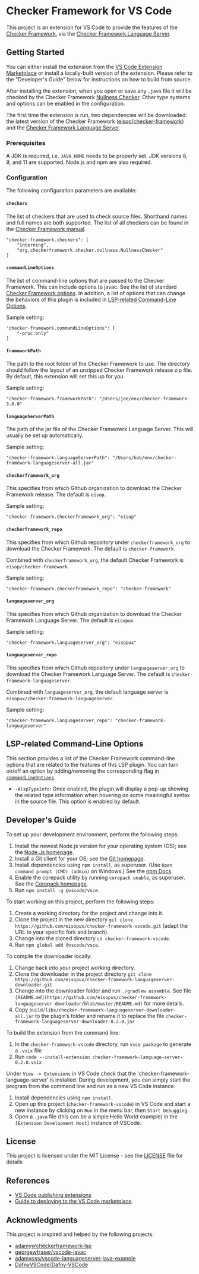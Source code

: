 # Checker Framework for VS Code

This project is an extension for VS Code to provide the features of the [Checker Framework](https://checkerframework.org/),
via the [Checker Framework Language Server](https://github.com/eisopux/checker-framework-languageserver).


## Getting Started

You can either install the extension from the
[VS Code Extension Marketplace](https://code.visualstudio.com/docs/editor/extension-marketplace)
or install a locally-built version of the extension.
Please refer to the "Developer's Guide" below for instructions on how to build from source.

After installing the extension, when you open or save any `.java` file it will be checked
by the Checker Framework [Nullness Checker](https://checkerframework.org/manual/#nullness-checker).
Other type systems and options can be enabled in the configuration.

The first time the extension is run, two dependencies will be downloaded: the latest version of the
Checker Framework ([eisop/checker-framework](https://github.com/eisop/checker-framework))
and the [Checker Framework Language Server](https://github.com/eisopux/checker-framework-languageserver).

### Prerequisites

A JDK is required, i.e. `JAVA_HOME` needs to be properly set. JDK versions 8, 9, and 11 are supported. Node.js and npm are also required.

### Configuration

The following configuration parameters are available:

#### `checkers`

The list of checkers that are used to check source files. Shorthand names and full names are
both supported.
The list of all checkers can be found in the [Checker Framework manual](https://checkerframework.org/manual).

```
"checker-framework.checkers": [
    "interning",
    "org.checkerframework.checker.nullness.NullnessChecker"
]
```

#### `commandLineOptions`

The list of command-line options that are passed to the Checker Framework. This can include options to javac.
See the list of standard [Checker Framework options](https://checkerframework.org/manual/#checker-options). In 
addition, a list of options that can change the behaviors of this plugin is included in 
[LSP-related Command-Line Options](#lsp-related-command-line-options).

Sample setting:

```
"checker-framework.commandLineOptions": [
    "-proc:only"
]
```

#### `frameworkPath`

The path to the root folder of the Checker Framework to use.
The directory should follow the layout of an unzipped Checker Framework release zip file. 
By default, this extension will set this up for you.

Sample setting:

```
"checker-framework.frameworkPath": "/Users/joe/env/checker-framework-3.0.0"
```

#### `languageServerPath`

The path of the jar file of the Checker Frameowrk Language Server. This will usually be set up automatically.

Sample setting:

```
"checker-framework.languageServerPath": "/Users/bob/env/checker-framework-languageserver-all.jar"
```

#### `checkerframework_org`

This specifies from which Github organization to download the Checker Framework release.
The default is `eisop`.

Sample setting:

```
"checker-framework.checkerframework_org": "eisop"
```

#### `checkerframework_repo`

This specifies from which Github repository under `checkerframework_org` to download the Checker Framework.
The default is `checker-framework`.

Combined with `checkerframework_org`, the default Checker Framework is `eisop/checker-framework`.

Sample setting:

```
"checker-framework.checkerframework_repo": "checker-framework"
```

#### `languageserver_org`

This specifies from which Github organization to download the Checker Framework Language Server.
The default is `eisopux`.

Sample setting:

```
"checker-framework.languageserver_org": "eisopux"
```

#### `languageserver_repo`

This specifies from which Github repository under `languageserver_org` to download the Checker Framework Language Server.
The default is `checker-framework-languageserver`.

Combined with `languageserver_org`, the default language server is `eisopux/checker-framework-languageserver`.

Sample setting:

```
"checker-framework.languageserver_repo": "checker-framework-languageserver"
```


## LSP-related Command-Line Options

This section provides a list of the Checker Framework command-line options that are related to the features of this LSP 
plugin. You can turn on/off an option by adding/removing the corresponding flag in 
[`commandLineOptions`](#commandlineoptions).

- `-AlspTypeInfo`: Once enabled, the plugin will display a pop-up showing the related type information when hovering on 
some meaningful syntax in the source file. This option is enabled by default.


## Developer's Guide

To set up your development environment, perform the following steps:
1. Install the newest Node.js version for your operating system (OS); see the [Node.Js homepage](https://nodejs.org/en/).
2. Install a Git client for your OS; see the [Git homepage](https://git-scm.com/downloads).
3. Install dependencies using `npm install`, as superuser. (Use `Open command prompt (CMD) (admin)` on Windows.)
   See the [npm Docs](https://docs.npmjs.com/cli/v8/commands/npm-install).
4. Enable the corepack utility by running `corepack enable`, as superuser.
   See the [Corepack homepage](https://github.com/nodejs/corepack).
5. Run `npm install -g @vscode/vsce`.

To start working on this project, perform the following steps:
1. Create a working directory for the project and change into it.
2. Clone the project in the new directory `git clone https://github.com/eisopux/checker-framework-vscode.git`
   (adapt the URL to your specific fork and branch). 
3. Change into the cloned directory `cd checker-framework-vscode`.
4. Run `npm global add @vscode/vsce`.

To compile the downloader locally: 
1. Change back into your project working directory. 
2. Clone the downloader in the project directory `git clone https://github.com/eisopux/checker-framework-languageserver-downloader.git`
3. Change into the downloader folder and run `./gradlew assemble`.
   See file `[README.md](https://github.com/eisopux/checker-framework-languageserver-downloader/blob/master/README.md)` for more details.
4. Copy `build/libs/checker-framework-languageserver-downloader-all.jar` to the plugin’s folder and rename it to replace the file `checker-framework-languageserver-downloader-0.2.0.jar`

To build the extension from the command line:
1. In the `checker-framework-vscode` directory, run `vsce package` to generate a `.vsix` file 
2. Run `code --install-extension checker-framework-language-server-0.2.0.vsix` 

Under `View -> Extensions` in VS Code check that the 'checker-framework-language-server' is installed. 
During development, you can simply start the program from the command line and run as a new VS Code instance:
1. Install dependencies using `npm install`.
2. Open up this project (`checker-framework-vscode`) in VS Code and start a new instance by clicking on `Run`
    in the menu bar, then `Start Debugging`. 
3. Open a `.java` file (this can be a simple Hello World example) in the `[Extension Development Host]` instance of VSCode.


## License

This project is licensed under the MIT License - see the [LICENSE](LICENSE) file for details

## References

* [VS Code publishing extensions](https://code.visualstudio.com/api/working-with-extensions/publishing-extension)
* [Guide to deploying to the VS Code marketplace](https://www.richardkotze.com/coding/deploy-vscode-extension-azure-pipeline). 

## Acknowledgments

This project is inspired and helped by the following projects:

* [adamyy/checkerframework-lsp](https://github.com/adamyy/checkerframework-lsp)
* [georgewfraser/vscode-javac](https://github.com/georgewfraser/vscode-javac)
* [adamvoss/vscode-languageserver-java-example](https://github.com/adamvoss/vscode-languageserver-java-example)
* [DafnyVSCode/Dafny-VSCode](https://github.com/DafnyVSCode/Dafny-VSCode)
